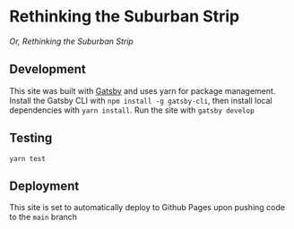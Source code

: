 # Rethinking the Suburban Strip

*Or, Rethinking the Suburban Strip*

## Development
This site was built with [Gatsby](https://www.gatsbyjs.com/) and uses yarn for package management. Install the Gatsby CLI with `npm install -g gatsby-cli`, then install local dependencies with `yarn install`. Run the site with `gatsby develop`

## Testing
`yarn test`

## Deployment
This site is set to automatically deploy to Github Pages upon pushing code to the `main` branch
